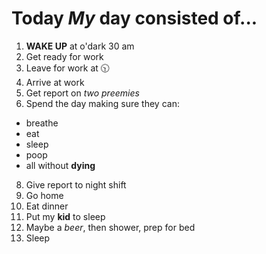 #  Today *My* day consisted of...
1. **WAKE UP** at o'dark 30 am
2. Get ready for work
3. Leave for work at 🕥
4. Arrive at work
5. Get report on *two preemies*
6. Spend the day making sure they can:
- breathe
- eat
- sleep
-  poop
-  all without **dying**
8. Give report to night shift
9. Go home
10. Eat dinner
11. Put my **kid** to sleep
12. Maybe a *beer*, then shower, prep for bed
13. Sleep
    
